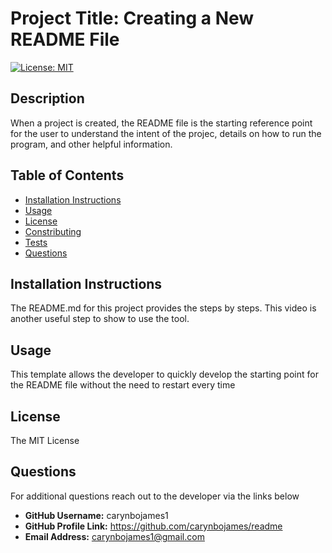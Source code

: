 # Project Title: Creating a New README File
[![License: MIT](https://img.shields.io/badge/License-MIT-yellow.svg)](https://opensource.org/licenses/MIT)

## Description 
When a project is created, the README file is the starting reference point for the user to understand the intent of the projec, details on how to run the program, and other helpful information.

## Table of Contents
- [Installation Instructions](#installation_instructions)
- [Usage](#usage)
- [License](#license)
- [Constributing](#contributing)
- [Tests](#tests)
- [Questions](#questions)

## Installation Instructions
The README.md for this project provides the steps by steps. This video is another useful step to show to use the tool.

## Usage
This template allows the developer to quickly develop the starting point for the README file without    the need to restart every time 

## License
The MIT License

## Questions
For additional questions reach out to the developer via the links below

- **GitHub Username:** carynbojames1
- **GitHub Profile Link:** https://github.com/carynbojames/readme
- **Email Address:** carynbojames1@gmail.com